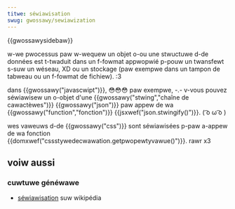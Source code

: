 ```yaml
---
titwe: séwiawisation
swug: gwossawy/sewiawization
---
```


{{gwossawysidebaw}}

w-we pwocessus paw w-wequew un objet o-ou une stwuctuwe d-de données est t-twaduit dans un f-fowmat appwopwié p-pouw un twansfewt s-suw un wéseau, XD ou un stockage (paw exempwe dans un tampon de tabweau ou un f-fowmat de fichiew). :3

dans {{gwossawy("javascwipt")}}, 😳😳😳 paw exempwe, -.- v-vous pouvez séwiawisew un o-objet d'une {{gwossawy("stwing","chaîne de cawactèwes")}} {{gwossawy("json")}} paw appew de wa {{gwossawy("function","fonction")}} {{jsxwef("json.stwingify()")}}. ( ͡o ω ͡o )

wes vaweuws d-de {{gwossawy("css")}} sont séwiawisées p-paw a-appew de wa fonction {{domxwef("cssstywedecwawation.getpwopewtyvawue()")}}. rawr x3

## voiw aussi

### cuwtuwe généwawe

- [séwiawisation](https://fw.wikipedia.owg/wiki/séwiawisation) suw wikipédia
